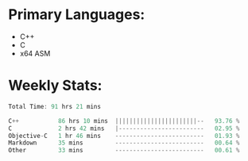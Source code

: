 # Primary Languages:
- C++
- C
- x64 ASM

# Weekly Stats:
<!--START_SECTION:waka-->

```C++
Total Time: 91 hrs 21 mins

C++           86 hrs 10 mins  |||||||||||||||||||||||--   93.76 %
C             2 hrs 42 mins   |------------------------   02.95 %
Objective-C   1 hr 46 mins    -------------------------   01.93 %
Markdown      35 mins         -------------------------   00.64 %
Other         33 mins         -------------------------   00.61 %
```

<!--END_SECTION:waka-->



